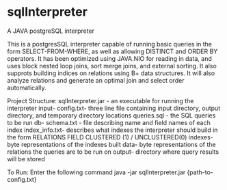 # sqlInterpreter
A JAVA postgreSQL interpreter 

This is a postgresSQL interpreter capable of running basic queries in the form SELECT-FROM-WHERE, as well as allowing DISTINCT and ORDER BY operators. 
It has been optimized using JAVA.NIO for reading in data, and uses block nested loop joins, sort merge joins, and external sorting. It also supprots building indices on relations using B+ data structures. It will also analyze relations and generate an optimal join and select order automatically. 

Project Structure:
  sqlInterpreter.jar - an executable for running the interpreter
  input-
    config.txt- three line file containing input directory, output directory, and temporary directory locations
    queries.sql - the SQL queries to be run
    db-
      schema.txt - file describing name and field names of each index
      index_info.txt- describes what indexes the interpreter should build in the form RELATIONS FIELD CLUSTERED (1) / UNCLUSTERED(0)
      indexes-
        byte representations of the indexes built
      data-
        byte representations of the relations the queries are to be run on
   output- directory where query results will be stored 



To Run:
  Enter the following command java -jar sqlInterpreter.jar {path-to-config.txt}
